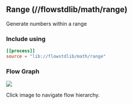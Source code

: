 ## Range (//flowstdlib/math/range)
Generate numbers within a range
 
### Include using
```toml
[[process]]
source = "lib://flowstdlib/math/range"
```
### Flow Graph
<a href="range.dot.svg" target="_blank"><img src="range.dot.svg"></a>

Click image to navigate flow hierarchy.